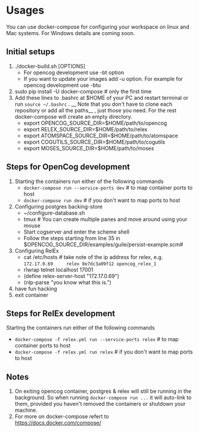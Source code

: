 # Usages

You can use docker-compose for configuring your workspace on linux and Mac systems. For Windows details are coming soon.

## Initial setups
1. ./docker-build.sh [OPTIONS]
    * For opencog development use -bt option
    * If you want to update your images add -u option. For example for opencog
      development use -btu
2. sudo pip install -U docker-compose # only the first time
3. Add these lines to .bashrc at $HOME of your PC and restart terminal or run `source ~/.bashrc` . __ Note that you don't have to clone each repository or add
all the paths__ , just those you need. For the rest docker-compose will create
an empty directory.
    * export OPENCOG_SOURCE_DIR=$HOME/path/to/opencog
    * export RELEX_SOURCE_DIR=$HOME/path/to/relex
    * export ATOMSPACE_SOURCE_DIR=$HOME/path/to/atomspace
    * export COGUTILS_SOURCE_DIR=$HOME/path/to/cogutils
    * export MOSES_SOURCE_DIR=$HOME/path/to/moses

## Steps for OpenCog development
1. Starting the containers run either of the following commands
    * `docker-compose run --service-ports dev`   # to map container ports to host
    * `docker-compose run dev`   # if you don't want to map ports to host
2. Configuring postgres backing-store
    * ~/configure-database.sh
    * tmux   # You can create multiple panes and move around using your mouse
    * Start cogserver and enter the scheme shell
    * Follow the steps starting from line 35 in
      $OPENCOG_SOURCE_DIR/examples/guile/persist-example.scm#
3. Configuring RelEx
    * cat /etc/hosts   # take note of the ip address for relex, e.g.
    ```172.17.0.69     relex 8e7dc3a09f12 opencog_relex_1```
    * rlwrap telnet localhost 17001
    * (define relex-server-host "172.17.0.69")
    * (nlp-parse "you know what this is.")
4. have fun hacking
5. exit container

## Steps for RelEx development
Starting the containers run either of the following commands
* `docker-compose -f relex.yml run --service-ports relex`  # to map container ports to host
* `docker-compose -f relex.yml run relex`  # if you don't want to map ports to host

## Notes
1. On exiting opencog container, postgres & relex will still be running in the
   background. So when running `docker-compose run ...` it will auto-link to them,
   provided you haven't removed the containers or shutdown your machine.
2. For more on docker-compose refert to https://docs.docker.com/compose/
